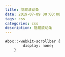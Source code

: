 ```yaml
---
title: 隐藏滚动条
date: 2019-07-09 00:00:00
tags: css
categories: css
description: 隐藏滚动条
---
```


```
#box::-webkit-scrollbar {
        display: none;
    }
```



